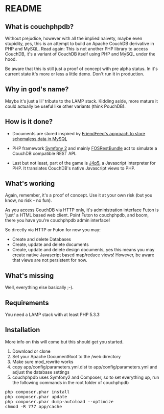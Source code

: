 README
======

What is couchphpdb?
-------------------

Without prejudice, however with all the implied naivety, maybe even stupidity, yes, this is an attempt to build an Apache CouchDB derivative in PHP and MySQL. Read again: This is not another PHP library to access CouchDB, it's a variant of CouchDB itself using PHP and MySQL under the hood.

Be aware that this is still just a proof of concept with pre alpha status. In it's current state it's more or less a little demo. Don't run it in production.

Why in god's name?
------------------

Maybe it's just a lil' tribute to the LAMP stack. Kidding aside, more mature it could actually be useful like other variants (think PouchDB). 

How is it done?
---------------

* Documents are stored inspired by [FriendFeed's approach to store schemaless data in MySQL](http://backchannel.org/blog/friendfeed-schemaless-mysql)

* PHP framework [Symfony 2](https://github.com/symfony/symfony) and mainly [FOSRestBundle](https://github.com/FriendsOfSymfony/FOSRestBundle) act to simulate a CouchDB compatible REST API.

* Last but not least, part of the game is [J4p5](https://github.com/walterra/J4p5Bundle), a Javascript interpreter for PHP. It translates CouchDB's native Javascript views to PHP.

What's working
--------------

Again, remember, it's a proof of concept. Use it at your own risk (but you know, no risk - no fun).

As you access CouchDB via HTTP only, it's administration interface Futon is 'just' a HTML based web client. Point Futon to couchphpdb, and boom, there you have you're couchphpdb admin interface!

So directly via HTTP or Futon for now you may:

* Create and delete Databases
* Create, update and delete documents
* Create, update and delete design documents, yes this means you may create native Javascript based map/reduce views! However, be aware that views are not persistent for now.

What's missing
--------------

Well, everything else basically ;-).

Requirements
------------

You need a LAMP stack with at least PHP 5.3.3

Installation
------------

More info on this will come but this should get you started.

1. Download or clone
2. Set your Apache DocumentRoot to the /web directory
3. Make sure mod_rewrite works
4. copy app/config/parameters.yml.dist to app/config/parameters.yml and adjust the database settings 
5. couchphpdb uses Symfony2 and Composer, so to set everything up, run the following commands in the root folder of couchphpdb

<pre>
php composer.phar install
php composer.phar update
php composer.phar dump-autoload --optimize
chmod -R 777 app/cache
</pre>
